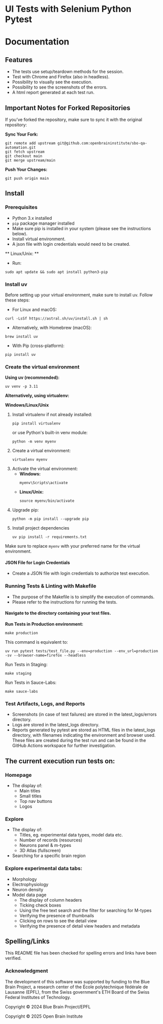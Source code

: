 # UI Tests with Selenium Python Pytest
# Documentation

## Features
- The tests use setup/teardown methods for the session. 
- Test with Chrome and Firefox (also in headless).
- Possibility to visually see the execution.
- Possibility to see the screenshots of the errors.
- A html report generated at each test run.

## Important Notes for Forked Repositories
If you’ve forked the repository, make sure to sync it with the original repository:

**Sync Your Fork:** 

```
git remote add upstream git@github.com:openbraininstitute/sbo-qa-automation.git
git fetch upstream
git checkout main
git merge upstream/main
```

**Push Your Changes:**
 ```
 git push origin main
```


## Install
### Prerequisites
- Python 3.x installed
- ```pip``` package manager installed
- Make sure pip is installed in your system (please see the instructions below).
- Install virtual environment.
- A json file with login credentials would need to be created. 

** Linux/Unix: **
- Run: 
```
sudo apt update && sudo apt install python3-pip
```

### Install uv
Before setting up your virtual environment, make sure to install uv.
Follow these steps:

- For Linux and macOS:
```
curl -LsSf https://astral.sh/uv/install.sh | sh
```

- Alternatively, with Homebrew (macOS):
```
brew install uv
```

- With Pip (cross-platform):
```
pip install uv
```

### Create the virtual environment

**Using uv (recommended):**
```
uv venv -p 3.11
```

**Alternatively, using virtualenv:**

**Windows/Linux/Unix**
1. Install virtualenv if not already installed: 
    ```
    pip install virtualenv
    ```
   or use Python's built-in venv module:
    ```
    python -m venv myenv
2. Create a virtual environment:
    ```
    virtualenv myenv
    ```
3. Activate the virtual environment:
    - **Windows:**
        ```
        myenv\Scripts\activate
        ```
    - **Linux/Unix:**
        ```
        source myenv/bin/activate
        ```
4. Upgrade pip:
    ```
    python -m pip install --upgrade pip
    ```
5. Install project dependencies
    ```
    uv pip install -r requirements.txt
    ```
   
Make sure to replace `myenv` with your preferred name for the virtual environment.

#### JSON File for Login Credentials
- Create a JSON file with login credentials to authorize test execution.

### Running Tests & Linting with Makefile
- The purpose of the Makefile is to simplify the execution of commands.
- Please refer to the instructions for running the tests.

#### Navigate to the directory containing your test files. 

**Run Tests in Production environment:** 

```
make production
```
This command is equivalent to:
```
uv run pytest tests/test_file.py --env=production --env_url=production -sv --browser-name=firefox --headless
```

Run Tests in Staging:
```commandline
make staging
```

Run Tests in Sauce-Labs:
```commandline
make sauce-labs
```

### Test Artifacts, Logs, and Reports
* Screenshots (in case of test failures) are stored in the latest_logs/errors directory.
* Logs are stored in the latest_logs directory.
* Reports generated by pytest are stored as HTML files in the latest_logs directory,
with filenames indicating the environment and browser used.
These files are created during the test run and can be found in the GitHub Actions 
workspace for further investigation.


## The current execution run tests on:

### Homepage
* The display of: 
  * Main titles
  * Small titles
  * Top nav buttons
  * Logos
  

### Explore 
  * The display of:
    * Titles, eg. experimental data types, model data etc.
    * Number of records (resources)
    * Neurons panel & m-types
    * 3D Atlas (fullscreen)
  * Searching for a specific brain region
  

### Explore experimental data tabs:
* Morphology
* Electrophysiology
* Neuron density
* Model data page
  * The display of column headers
  * Ticking check boxes
  * Using the free text search and the filter for searching for M-types
  * Verifying the presence of thumbnails
  * Clicking on rows to see the detail view
  * Verifying the presence of detail view headers and metadata

## Spelling/Links

This README file has been checked for spelling errors and links have been verified.

### Acknowledgment

The development of this software was supported by funding to the Blue Brain Project, 
a research center of the École polytechnique fédérale de Lausanne (EPFL), from the Swiss government's ETH Board of the Swiss Federal Institutes of Technology.

Copyright © 2024 Blue Brain Project/EPFL

Copyright © 2025 Open Brain Institute
